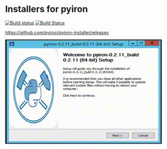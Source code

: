 # Installers for pyiron 
[![Build status](https://ci.appveyor.com/api/projects/status/1ehgny8lg656oo38?svg=true)](https://ci.appveyor.com/project/pyiron-runner/pyiron-installer)
[![Build Status](https://travis-ci.org/pyiron/pyiron-installer.svg?branch=master)](https://travis-ci.org/pyiron/pyiron-installer)

https://github.com/pyiron/pyiron-installer/releases

![Preview](install.gif)

